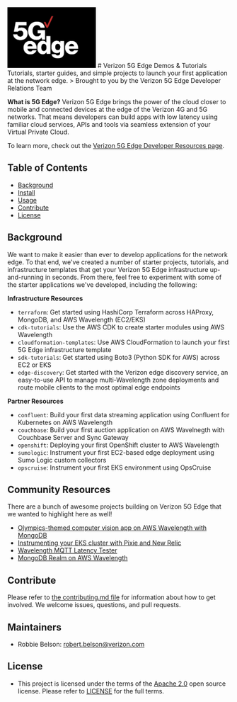 <img src="5gedge_logo.png" alt="logo" width="200"/>
# Verizon 5G Edge Demos & Tutorials
Tutorials, starter guides, and simple projects to launch your first application at the network edge.
> Brought to you by the Verizon 5G Edge Developer Relations Team

**What is 5G Edge?**
Verizon 5G Edge brings the power of the cloud closer to mobile and connected devices at the edge of the Verizon 4G and 5G networks. That means developers can build apps with low latency using familiar cloud services, APIs and tools via seamless extension of your Virtual Private Cloud.

To learn more, check out the [Verizon 5G Edge Developer Resources page](https://www.verizon.com/business/solutions/5g/edge-computing/developer-resources/).

## Table of Contents

- [Background](#background)
- [Install](#install)
- [Usage](#usage)
- [Contribute](#contribute)
- [License](#license)

## Background

We want to make it easier than ever to develop applications for the network edge. To that end, we've created a number of starter projects, tutorials, and infrastructure templates that get your Verizon 5G Edge infrastructure up-and-running in seconds. From there, feel free to experiment with some of the starter applications we've developed, including the following:

**Infrastructure Resources**
 - `terraform`: Get started using HashiCorp Terraform across HAProxy, MongoDB, and AWS Wavelength (EC2/EKS)
 - `cdk-tutorials`: Use the AWS CDK to create starter modules using AWS Wavelength 
 - `cloudformation-templates`: Use AWS CloudFormation to launch your first 5G Edge infrastructure template
 - `sdk-tutorials`: Get started using Boto3 (Python SDK for AWS) across EC2 or EKS
 - `edge-discovery`: Get started with the Verizon edge discovery service, an easy-to-use API to manage multi-Wavelength zone deployments and route mobile clients to the most optimal edge endpoints
 
**Partner Resources**
 - `confluent`: Build your first data streaming application using Confluent for Kubernetes on AWS Wavelength
 - `couchbase`: Build your first auction application on AWS Wavelnegth with Couchbase Server and Sync Gateway
 - `openshift`: Deploying your first OpenShift cluster to AWS Wavelength 
 - `sumologic`: Instrument your first EC2-based edge deployment using Sumo Logic custom collectors
 - `opscruise`: Instrument your first EKS environment using OpsCruise 


## Community Resources

There are a bunch of awesome projects building on Verizon 5G Edge that we wanted to highlight here as well!

- [Olympics-themed computer vision app on AWS Wavelength with MongoDB](https://github.com/kukicado/vz-immersion-day-demo)
- [Instrumenting your EKS cluster with Pixie and New Relic](https://github.com/newrelic-experimental/vz-newrelic-5g-edge)
- [Wavelength MQTT Latency Tester](https://github.com/aws-samples/aws-mqtt-wavelength-latency)
- [MongoDB Realm on AWS Wavelength](https://github.com/VKonanur/MongoDB-Realm-for-Verizon-5G-Edge/)


## Contribute

Please refer to [the contributing.md file](Contributing.md) for information about how to get involved. We welcome issues, questions, and pull requests.

## Maintainers
- Robbie Belson: robert.belson@verizon.com

## License
- This project is licensed under the terms of the [Apache 2.0](LICENSE-Apache-2.0) open source license. Please refer to [LICENSE](LICENSE) for the full terms.
